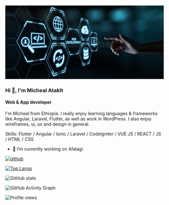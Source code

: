 ![Web & App developer](https://github.com/matakltm-code/matakltm-code/blob/master/programming.jpg)

### Hi 👋, I'm Micheal Ataklt
#### Web & App developer

I'm Micheal from Ethiopia. I really enjoy learning languages & frameworks like Angular, Laravel, Flutter, as well as work in WordPress. I also enjoy wireframes, ui, ux and design in general.

Skills: Flutter / Angular / Ionic / Laravel / CodeIgniter / VUE JS / REACT / JS / HTML / CSS

- 🔭 I’m currently working on Afalagi. 


[<img src='https://cdn.jsdelivr.net/npm/simple-icons@3.0.1/icons/github.svg' alt='github' height='40'>](https://github.com/matakltm-code)  

[![Top Langs](https://github-readme-stats.vercel.app/api/top-langs/?username=matakltm-code)](https://github.com/anuraghazra/github-readme-stats)

![GitHub stats](https://github-readme-stats.vercel.app/api?username=matakltm-code&show_icons=true)  

![GitHub Activity Graph](https://activity-graph.herokuapp.com/graph?username=matakltm-code)  

![Profile views](https://gpvc.arturio.dev/matakltm-code)
